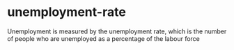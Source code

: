 # unemployment-rate
Unemployment is measured by the unemployment rate, which is the number of people who are unemployed as a percentage of the labour force
